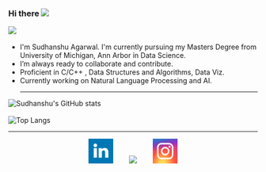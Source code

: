 ### Hi there <img src="https://raw.githubusercontent.com/iampavangandhi/iampavangandhi/master/gifs/Hi.gif" width="24px">
<!--
**SudhanshuAgarwal786/SudhanshuAgarwal786** is a ✨ _special_ ✨ repository because its `README.md` (this file) appears on your GitHub profile.

Here are some ideas to get you started:

- 🔭 I’m currently working on ...
- 🌱 I’m currently learning ...
- 👯 I’m looking to collaborate on ...
- 🤔 I’m looking for help with ...
- 💬 Ask me about ...
- 📫 How to reach me: ...
- 😄 Pronouns: ...
- ⚡ Fun fact: ...
-->
<!-- # <img src="https://tenor.com/view/hi-robot-gif-18871668.gif" width="100"> -->
![](https://komarev.com/ghpvc/?username=SudhanshuAgarwal786&color=47ccb3) 
- I'm Sudhanshu Agarwal. I'm currently pursuing my Masters Degree from University of Michigan, Ann Arbor in Data Science.
- I’m always ready to collaborate and contribute.
- Proficient in C/C++ , Data Structures and Algorithms, Data Viz.
- Currently working on Natural Language Processing and AI.<hr>

![Sudhanshu's GitHub stats](https://github-readme-stats.vercel.app/api/?username=SudhanshuAgarwal786&show_icons=true&title_color=fff&icon_color=79ff97&text_color=9f9f9f&bg_color=151515)<br/></br>
![Top Langs](https://github-readme-stats.vercel.app/api/top-langs/?username=SudhanshuAgarwal786&show_icons=true&title_color=fff&icon_color=79ff97&text_color=9f9f9f&bg_color=151515)
<hr><p align = "center">
<a href = https://www.linkedin.com/in/sudhanshu-agarwal/ target='blank'> <img src=https://github.com/edent/SuperTinyIcons/blob/master/images/svg/linkedin.svg height='50' weight='35'/></a>&emsp;&emsp;
<a href = mailto:sudhanshusanjay8@gmail.com target='blank'> <img src=https://edent.github.io/SuperTinyIcons/images/svg/gmail.svg height='50' weight='35'/></a>&emsp;&emsp;
<a href = https://instagram.com/sudhanshu.agarwal.007?utm_medium=copy_link target='blank'> <img src=https://github.com/edent/SuperTinyIcons/blob/master/images/svg/instagram.svg height='50' weight='35'/></a><br>
 

